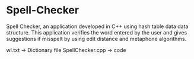 # Spell-Checker
Spell Checker, an application developed in C++ using hash table data data structure. This application verifies the word entered by the user and gives suggestions if misspelt by using edit distance and metaphone algorithms.

wl.txt -> Dictionary file
SpellChecker.cpp -> code
